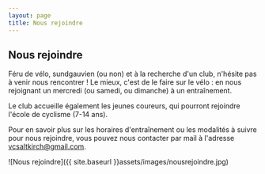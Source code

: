 ```yaml
---
layout: page
title: Nous rejoindre
---
```



## Nous rejoindre

Féru de vélo, sundgauvien (ou non) et à la recherche d'un club, n'hésite pas à venir nous rencontrer ! Le mieux, c'est de le faire sur le vélo : en nous rejoignant un mercredi (ou samedi, ou dimanche) à un entraînement.

Le club accueille également les jeunes coureurs, qui pourront rejoindre l'école de cyclisme (7-14 ans).

Pour en savoir plus sur les horaires d'entraînement ou les modalités à suivre pour nous rejoindre, vous pouvez nous contacter par mail à l'adresse [vcsaltkirch@gmail.com](mailto:vcsaltkirch@gmail.com).

![Nous rejoindre]({{ site.baseurl }}assets/images/nousrejoindre.jpg)

